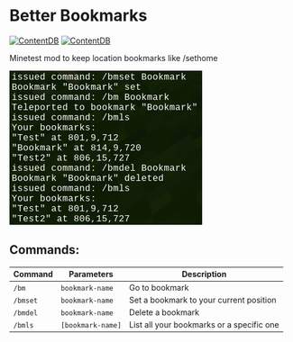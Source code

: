 # Better Bookmarks

[![ContentDB](https://content.minetest.net/packages/jkoop/better_bookmarks/shields/title/)](https://content.minetest.net/packages/jkoop/better_bookmarks/)
[![ContentDB](https://content.minetest.net/packages/jkoop/better_bookmarks/shields/downloads/)](https://content.minetest.net/packages/jkoop/better_bookmarks/)

Minetest mod to keep location bookmarks like /sethome

![screenshot](screenshot.png)

## Commands:

| Command  | Parameters        | Description                               |
| -------- | ----------------- | ----------------------------------------- |
| `/bm`    | `bookmark-name`   | Go to bookmark                            |
| `/bmset` | `bookmark-name`   | Set a bookmark to your current position   |
| `/bmdel` | `bookmark-name`   | Delete a bookmark                         |
| `/bmls`  | `[bookmark-name]` | List all your bookmarks or a specific one |
